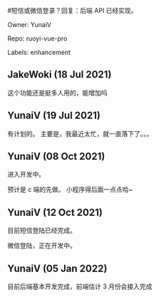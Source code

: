 #短信或微信登录？回复：后端 API 已经实现。

Owner: YunaiV

Repo: ruoyi-vue-pro

Labels: enhancement 

## JakeWoki (18 Jul 2021)

这个功能还是挺多人用的，能增加吗

## YunaiV (19 Jul 2021)

有计划的。
主要是，我最近太忙，就一直落下了。。。

## YunaiV (08 Oct 2021)

进入开发中。

预计是 c 端的先做。
小程序得后面一点点哈~

## YunaiV (12 Oct 2021)

目前短信登陆已经完成。

微信登陆，正在开发中。

## YunaiV (05 Jan 2022)

目前后端基本开发完成，前端估计 3 月份会接入完成

